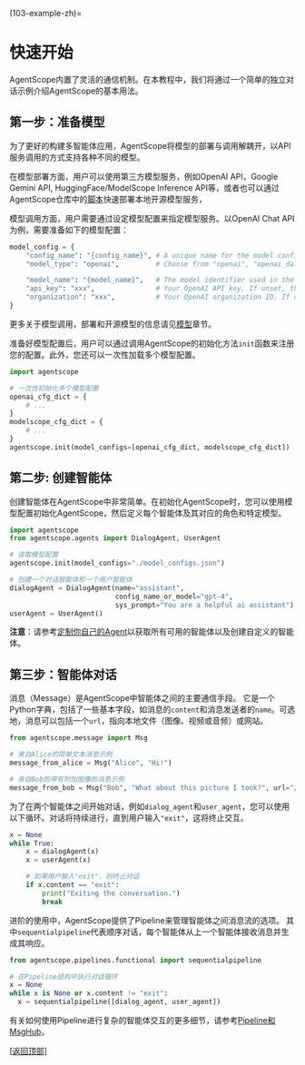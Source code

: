 (103-example-zh)=

# 快速开始

AgentScope内置了灵活的通信机制。在本教程中，我们将通过一个简单的独立对话示例介绍AgentScope的基本用法。

## 第一步：准备模型

为了更好的构建多智能体应用，AgentScope将模型的部署与调用解耦开，以API服务调用的方式支持各种不同的模型。

在模型部署方面，用户可以使用第三方模型服务，例如OpenAI API，Google Gemini API, HuggingFace/ModelScope Inference API等，或者也可以通过AgentScope仓库中的[脚本](https://github.com/modelscope/agentscope/blob/main/scripts/README.md)快速部署本地开源模型服务，

模型调用方面，用户需要通过设定模型配置来指定模型服务。以OpenAI Chat API为例，需要准备如下的模型配置：

```python
model_config = {
    "config_name": "{config_name}", # A unique name for the model config.
    "model_type": "openai",         # Choose from "openai", "openai_dall_e", or "openai_embedding".

    "model_name": "{model_name}",   # The model identifier used in the OpenAI API, such as "gpt-3.5-turbo", "gpt-4", or "text-embedding-ada-002".
    "api_key": "xxx",               # Your OpenAI API key. If unset, the environment variable OPENAI_API_KEY is used.
    "organization": "xxx",          # Your OpenAI organization ID. If unset, the environment variable OPENAI_ORGANIZATION is used.
}
```

更多关于模型调用，部署和开源模型的信息请见[模型](203-model-zh)章节。

准备好模型配置后，用户可以通过调用AgentScope的初始化方法`init`函数来注册您的配置。此外，您还可以一次性加载多个模型配置。

```python
import agentscope

# 一次性初始化多个模型配置
openai_cfg_dict = {
    # ...
}
modelscope_cfg_dict = {
    # ...
}
agentscope.init(model_configs=[openai_cfg_dict, modelscope_cfg_dict])
```

## 第二步: 创建智能体

创建智能体在AgentScope中非常简单。在初始化AgentScope时，您可以使用模型配置初始化AgentScope，然后定义每个智能体及其对应的角色和特定模型。

```python
import agentscope
from agentscope.agents import DialogAgent, UserAgent

# 读取模型配置
agentscope.init(model_configs="./model_configs.json")

# 创建一个对话智能体和一个用户智能体
dialogAgent = DialogAgent(name="assistant",
                          config_name_or_model="gpt-4",
                          sys_prompt="You are a helpful ai assistant")
userAgent = UserAgent()
```

**注意**：请参考[定制你自己的Agent](201-agent-zh)以获取所有可用的智能体以及创建自定义的智能体。

## 第三步：智能体对话

消息（Message）是AgentScope中智能体之间的主要通信手段。
它是一个Python字典，包括了一些基本字段，如消息的`content`和消息发送者的`name`。可选地，消息可以包括一个`url`，指向本地文件（图像、视频或音频）或网站。

```python
from agentscope.message import Msg

# 来自Alice的简单文本消息示例
message_from_alice = Msg("Alice", "Hi!")

# 来自Bob的带有附加图像的消息示例
message_from_bob = Msg("Bob", "What about this picture I took?", url="/path/to/picture.jpg")
```

为了在两个智能体之间开始对话，例如`dialog_agent`和`user_agent`，您可以使用以下循环。对话将持续进行，直到用户输入`"exit"`，这将终止交互。

```python
x = None
while True:
    x = dialogAgent(x)
    x = userAgent(x)

    # 如果用户输入"exit"，则终止对话
    if x.content == "exit":
        print("Exiting the conversation.")
        break
```

进阶的使用中，AgentScope提供了Pipeline来管理智能体之间消息流的选项。
其中`sequentialpipeline`代表顺序对话，每个智能体从上一个智能体接收消息并生成其响应。

```python
from agentscope.pipelines.functional import sequentialpipeline

# 在Pipeline结构中执行对话循环
x = None
while x is None or x.content != "exit":
  x = sequentialpipeline([dialog_agent, user_agent])
```

有关如何使用Pipeline进行复杂的智能体交互的更多细节，请参考[Pipeline和MsgHub](202-pipeline-zh)。

[[返回顶部]](#103-example-zh)
